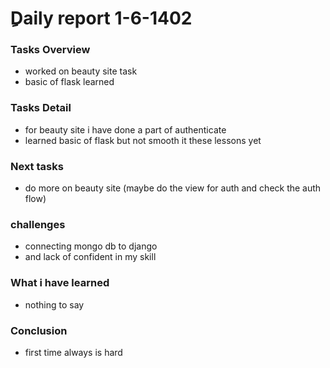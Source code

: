# ِDaily report  1-6-1402

### Tasks Overview
* worked on beauty site task 
* basic of flask learned


  

### Tasks Detail
* for beauty site i have done a part of authenticate
* learned basic of flask but not smooth it these lessons yet  



### Next tasks
* do more on beauty site (maybe do the view for auth and check the auth flow)



### challenges
* connecting mongo db to django
* and lack of confident in my skill 

### What i have learned
* nothing to say

### Conclusion
* first time always is hard
